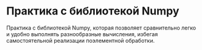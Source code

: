 # Практика с библиотекой Numpy

Практика с библиотекой Numpy, которая позволяет сравнительно легко и удобно выполнять разнообразные вычисления, избегая самостоятельной реализации поэлементной обработки.
